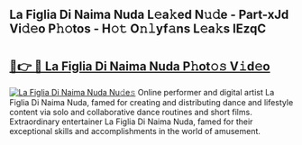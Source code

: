 ## La Figlia Di Naima Nuda L𝚎a𝚔ed N𝚞𝚍e - Part-xJd Vi𝚍𝚎o P𝚑𝚘tos - H𝚘𝚝 O𝚗𝚕yf𝚊ns L𝚎a𝚔s lEzqC

# <h2><a href="http://kf6pomw.oniu.top/?m=La+Figlia+Di+Naima+Nuda">🔗👉 🔴 La Figlia Di Naima Nuda P𝚑ot𝚘𝚜 V𝚒d𝚎o</a></h2>

[![La Figlia Di Naima Nuda Nu𝚍e𝚜](https://i.imgur.com/0qMVB7G.gif)](http://kf6pomw.oniu.top/?m=La+Figlia+Di+Naima+Nuda)
Online performer and digital artist La Figlia Di Naima Nuda, famed for creating and distributing dance and lifestyle content via solo and collaborative dance routines and short films. Extraordinary entertainer La Figlia Di Naima Nuda, famed for their exceptional skills and accomplishments in the world of amusement.  
